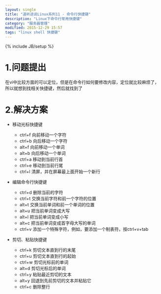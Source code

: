 ```yaml
---
layout: single
title: "道听途说Linux系列11 - 命令行快捷键"
description: "Linux下命令行常用快捷键"
category: "服务器管理"
modified: 2015-12-29 15:57
tags: "linux shell 快捷键"
---
```

{% include JB/setup %}

# 1.问题提出

 在vi中比较方面的可以定位，但是在命令行如何要修改内容，定位就比较麻烦了，所以就想到找相关快捷键，然后就找到了

# 2.解决方案

* 移动光标快捷键

	* ctrl+f 向前移动一个字符
	* ctrl+b 向后移动一个字符
	* alt+f 向前移动一个单词
	* alt+b 向后移动一个单词
	* ctrl+a 移动到当前行首
	* ctrl+e 移动到当前行尾
	* ctrl+l 清屏，并在屏幕最上面开始一个新行


* 编辑命令行快捷键

  * ctrl+d 删除当前的字符
  * ctrl+t 交换当前字符和前一个字符的位置
  * alt+t 交换当前单词和前一个单词的位置
  * alt+u 把当前单词变成大写
  * alt+l 把当前单词变成小写
  * alt+c 把当前单词变成首字母大写的单词
  * ctrl+v 添加一个特殊字符，例如，要添加一个制表符，按ctrl+v+tab


* 剪切、粘贴快捷键
  * ctrl+k 剪切文本直到行的末尾
  * ctrl+u 剪切文本直到行的起始
  * ctrl+w 剪切光标前的单词
  * alt+d 剪切光标后的单词
  * ctrl+y 粘贴最近剪切的文本
  * alt+y 回退到先前剪切的文本并粘贴它
  * ctrl+c 删除整行
